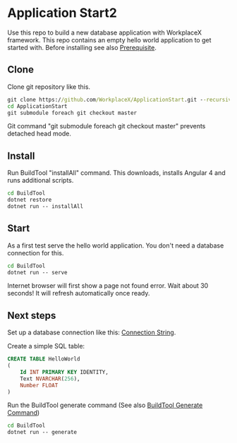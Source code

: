 # Application Start2

Use this repo to build a new database application with WorkplaceX framework. This repo contains an empty hello world application to get started with. Before installing see also [Prerequisite](https://github.com/WorkplaceX/Framework/wiki/Prerequisite).

## Clone

Clone git repository like this.

```cmd
git clone https://github.com/WorkplaceX/ApplicationStart.git --recursive
cd ApplicationStart
git submodule foreach git checkout master
```

Git command "git submodule foreach git checkout master" prevents detached head mode.

## Install
Run BuildTool "installAll" command. This downloads, installs Angular 4 and runs additional scripts.

```cmd
cd BuildTool
dotnet restore
dotnet run -- installAll
```	

## Start
As a first test serve the hello world application. You don't need a database connection for this.
```cmd
cd BuildTool
dotnet run -- serve
```	
	
Internet browser will first show a page not found error. Wait about 30 seconds! It will refresh automatically once ready.

## Next steps

Set up a database connection like this: [Connection String](https://github.com/WorkplaceX/Framework/wiki/Connection-String).

Create a simple SQL table:

```sql
CREATE TABLE HelloWorld
(
	Id INT PRIMARY KEY IDENTITY,
  	Text NVARCHAR(256),
	Number FLOAT
)
```	

Run the BuildTool generate command (See also [BuildTool Generate Command](https://github.com/WorkplaceX/Framework/wiki/BuildTool-Generate-Command))

```cmd
cd BuildTool
dotnet run -- generate
```	


